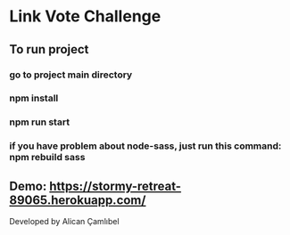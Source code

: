 # Link Vote Challenge 

## To run project
### go to project main directory
### npm install
### npm run start

### if you have problem about node-sass, just run this command: npm rebuild sass

## Demo: https://stormy-retreat-89065.herokuapp.com/

Developed by Alican Çamlıbel
